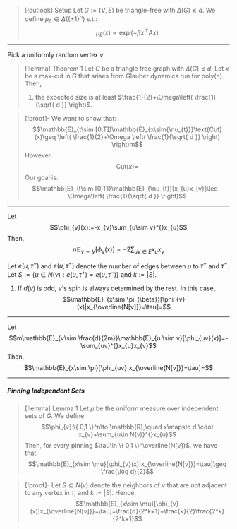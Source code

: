 > [!outlook] Setup
> Let $G:=(V,E)$ be triangle-free with $\Delta(G)\leq d$. We define $\mu_{\beta}\in \Delta(\{ \pm 1 \}^n)$ s.t.: $$\mu_{\beta}(x)\propto \exp \left( -\beta x^\top A x \right) $$

---
Pick a uniformly random vertex $v$
> [!lemma] Theorem 1
> Let $G$ be a triangle free graph with $\Delta(G)\leq d$. Let $x$ be a max-cut in $G$ that arises from Glauber dynamics run for $\text{poly}(n)$. Then, 
> 1. the expected size is at least $\frac{1}{2}+\Omega\left( \frac{1}{\sqrt{ d }} \right)$.

> [!proof]-
> We want to show that: $$\mathbb{E}_{t\sim [0,T]}\mathbb{E}_{x\sim{\nu_{t}}}\text{Cut}(x)\geq \left( \frac{1}{2}+\Omega \left( \frac{1}{\sqrt{ d }} \right)  \right)m$$However, $$\text{Cut}(x)=$$
> Our goal is: $$\mathbb{E}_{t\sim [0,T]}\mathbb{E}_{\nu_{t}}[x_{u}x_{v}]\leq -\Omega\left( \frac{1}{\sqrt{ d }} \right)$$
---
Let $$\phi_{v}(x):=-x_{v}\sum_{u\sim v}^{}x_{u}$$Then, $$n \mathbb{E}_{v\sim V}[\phi_{v}(x)]=-2\sum_{uv\in E} x_{u}x_{v}$$

Let $e(u,\tau^+)$ and $e(u,\tau^-)$ denote the number of edges between $u$ to $\tau^+$ and $\tau^-$. Let $S:= \{ u\in N(v): e(u,\tau^+)=e(u,\tau^-) \}$ and $k:= \left| S \right|$.
1. If $d(v)$ is odd, $v$'s spin is always determined by the rest. In this case, $$\mathbb{E}_{x\sim \pi_{\beta}}[\phi_{v}(x)|x_{\overline{N[v]}}=\tau]=$$

---
Let 
$$m\mathbb{E}_{v\sim \frac{d}{2m}}\mathbb{E}_{u \sim v}[\phi_{uv}(x)]=-\sum_{uv}^{}x_{u}x_{v}$$Then, 
$$\mathbb{E}_{x\sim \pi}[\phi_{uv}|x_{\overline{N[v]}}=\tau]=$$

---
##### Pinning Independent Sets
> [!lemma] Lemma 1
> Let $\mu$ be the uniform measure over independent sets of $G$. We define: $$\phi_{v}:\{ 0,1 \}^n\to \mathbb{R},\quad x\mapsto d \cdot x_{v}+\sum_{u\in N(v)}^{}x_{u}$$Then, for every pinning $\tau\in \{ 0,1 \}^\overline{N[v]}$, we have that: $$\mathbb{E}_{x\sim \mu}[\phi_{v}(x)|x_{\overline{N[v]}}=\tau]\geq \frac{\log d}{2}$$

> [!proof]-
> Let $S\subseteq N(v)$ denote the neighbors of $v$ that are not adjacent to any vertex in $\tau$, and $k:= \left| S \right|$.  Hence, $$\mathbb{E}_{x\sim \mu}[\phi_{v}(x)|x_{\overline{N[v]}}=\tau]=\frac{d}{2^k+1}+\frac{k}{2}\frac{2^k}{2^k+1}$$

